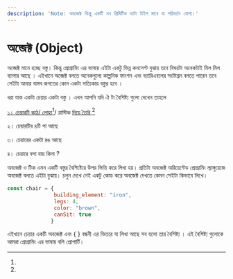 ```yaml
---
description: 'Note: অবজেক্ট কিন্তু একটি নন প্রিমিটিভ ডাটা টাইপ মানে যা পরিবর্তন যোগ্য।'
---
```


# অব্জেক্ট (Object)

অব্জেক্ট মানে হচ্ছে বস্তু। কিন্তু প্রোগ্রামিং এর ভাষায় এইটা একটু ভিন্ন কনসেপ্ট বুঝায় তবে বিষয়টা অনেকটাই মিল মিল ব্যাপার আছে । এইখানে অব্জেক্ট বলতে অনেকগুলো কাল্পনিক ফাংশন এবং ভ্যারিএবলের সংমিশ্রন বলতে পারেন তবে সেইটা আবার বাস্তব জগতের কোন একটা সত্যিকার বস্তুর হবে ।&#x20;

ধরা যাক একটা চেয়ার একটা বস্তু । এখন আপনি যদি ঐ টা বৈশিষ্ট্য গুলো দেখেন তাহলে&#x20;

[১। চেয়ারটি কাঠ/ লোহা](#user-content-fn-1)[^1]/ প্লাস্টিক [দিয়ে তৈরি ](#user-content-fn-2)[^2]

২। চেয়ারটির ৪টি পা আছে

৩। চেয়ারের একটা রঙ আছে

৪। চেয়ারে বসা যায় কিনা ?



অবজেক্ট ও টিক এমন একটি বস্তুর বৈশিষ্ট্যের উপর ভিত্তি করে লিখা হয়। প্রতিটা অবজেক্ট অরিয়েন্টেড প্রোগ্রামিং ল্যাঙ্গুয়েজে অবজেক্ট বলতে এইটা বুঝায়। চলুন দেখে নেই একটু কোড করে অবজেক্ট দেখতে কেমন সেইটা কিভাবে লিখে।&#x20;



```javascript
const chair = {
               building_element: "iron",
               legs: 4,
               color: "brown",
               canSit: true
              }
```

এইখানে চেয়ার একটি অবজেক্ট এবং { } বন্ধনী এর ভিতরে যা লিখা আছে সব হলো তার বৈশিষ্ট্য । এই বৈশিষ্ট্য গুলোকে আমরা প্রোগ্রামিং এর ভাষায় বলি প্রোপার্টি।&#x20;



[^1]: 

[^2]: 
